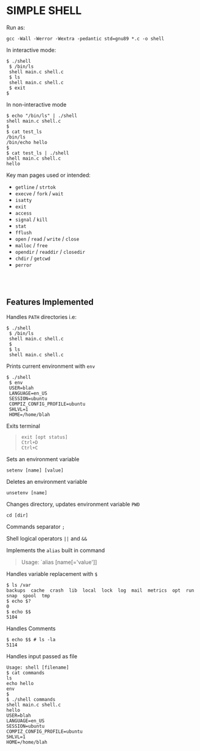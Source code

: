 # SIMPLE SHELL 
Run as:<br>
```
gcc -Wall -Werror -Wextra -pedantic std=gnu89 *.c -o shell
```
In interactive mode:
```
$ ./shell
 $ /bin/ls
 shell main.c shell.c
 $ ls
 shell main.c shell.c
 $ exit
$
```
In non-interactive mode
```
$ echo "/bin/ls" | ./shell
shell main.c shell.c
$
$ cat test_ls
/bin/ls
/bin/echo hello
$
$ cat test_ls | ./shell
shell main.c shell.c
hello
```


Key man pages used or intended:
* `getline` / `strtok`
* `execve` / `fork` / `wait`
* `isatty`
* `exit`
* `access`
* `signal` / `kill`
* `stat`
* `fflush`
* `open` / `read` / `write` / `close`
* `malloc` / `free`
* `opendir` / `readdir` / `closedir`
* `chdir` / `getcwd`
* `perror`
<br>
<br>

## Features Implemented
Handles `PATH` directories i.e:<br>
>
```
$ ./shell
 $ /bin/ls
 shell main.c shell.c
 $
 $ ls
 shell main.c shell.c
```


Prints current environment with `env`<br>
>
```
$ ./shell
 $ env
 USER=blah
 LANGUAGE=en_US
 SESSION=ubuntu
 COMPIZ_CONFIG_PROFILE=ubuntu
 SHLVL=1
 HOME=/home/blah
```

Exits terminal<br>
>`exit [opt status]`<br>
`Ctrl+D`<br>
`Ctrl+C`


Sets an environment variable<br>
```
setenv [name] [value]
```

Deletes an environment variable<br>
```
unsetenv [name]
```

Changes directory, updates environment variable `PWD`<br>
```
cd [dir]
```

Commands separator `;`<br>

Shell logical operators `||` and `&&`<br>

Implements the `alias` built in command
> Usage: `alias [name[='value']]

Handles variable replacement with `$`
```
$ ls /var
backups  cache  crash  lib  local  lock  log  mail  metrics  opt  run  snap  spool  tmp
$ echo $?
0
$ echo $$
5104
```

Handles Comments
```
$ echo $$ # ls -la
5114
```

Handles input passed as file
```
Usage: shell [filename]
$ cat commands
ls
echo hello
env
$
$ ./shell commands
shell main.c shell.c
hello
USER=blah
LANGUAGE=en_US
SESSION=ubuntu
COMPIZ_CONFIG_PROFILE=ubuntu
SHLVL=1
HOME=/home/blah
```
